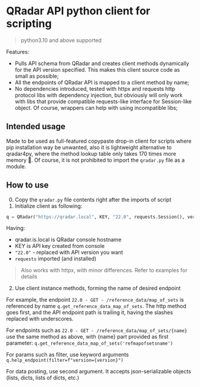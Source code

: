 # QRadar API python client for scripting

> python3.10 and above supported

Features:
- Pulls API schema from QRadar and creates client methods dynamically for the API version specified. This makes this client source code as small as possible;
- All the endpoints of QRadar API is mapped to a client method by name;
- No dependencies introduced, tested with httpx and requests http protocol libs with dependency injection, but obviously will only work with libs that provide compatible requests-like interface for Session-like object. Of course, wrappers can help with using incompatible libs;

## Intended usage
Made to be used as full-featured copypaste drop-in client for scripts where pip installation way be unwanted, also it is lightweight alternative to qradar4py, where the method lookup table only takes 170 times more memory 🙂. Of course, it is not prohibited to import the `qradar.py` file as a module.

## How to use
0) Copy the `qradar.py` file contents right after the imports of script
1) Initialize client as following:
```python
q = QRadar("https://qradar.local", KEY, "22.0", requests.Session(), verify=False) 
```
Having:
- qradar.is.local is QRadar console hostname
- KEY is API key created from console
- `"22.0"` - replaced with API version you want
- `requests` imported (and installed)

> Also works with httpx, with minor differences. Refer to examples for details

2) Use client instance methods, forming the name of desired endpoint

For example, the endpoint `22.0 - GET - /reference_data/map_of_sets` is referenced by name `q.get_reference_data_map_of_sets`. The http method goes first, and the API endpoint path is trailing it, having the slashes replaced with underscores.

For endpoints such as `22.0 - GET - /reference_data/map_of_sets/{name}`
use the same method as above, with {name} part provided as first parameter:
`q.get_reference_data_map_of_sets('refmapofsetsname')`

For params such as filter, use keyword arguments `q.help_endpoint(filter=f"version={version}")`

For data posting, use second argument. It accepts json-serializable objects (lists, dicts, lists of dicts, etc.)
